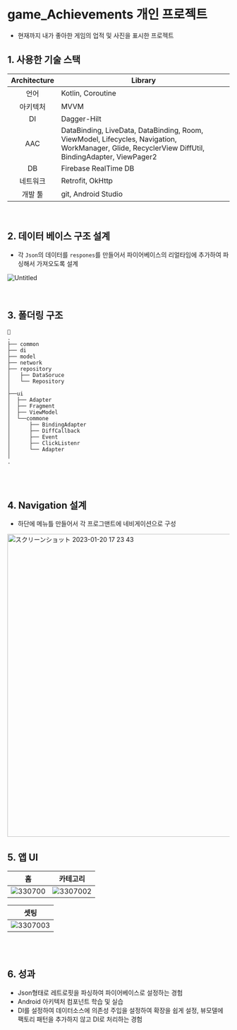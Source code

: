 # game_Achievements 개인 프로젝트

- 현재까지 내가 좋아한 게임의 업적 및 사진을 표시한 프로젝트

## 1. 사용한 기술 스택

|Architecture|Library|
|:------:|---|
|언어|Kotlin, Coroutine|
|아키텍처|MVVM|
|DI|Dagger-Hilt|
|AAC|DataBinding, LiveData, DataBinding, Room, ViewModel, Lifecycles, Navigation, WorkManager, Glide, RecyclerView DiffUtil, BindingAdapter, ViewPager2|
|DB|Firebase RealTime DB|
|네트워크|Retrofit, OkHttp|
|개발 툴|git, Android Studio|

<br>

## 2. 데이터 베이스 구조 설계
- 각 ```Json```의 데이터를 ```respones```를 만들어서 파이어베이스의 리얼타임에 추가하여 파싱해서 가져오도록 설계

![Untitled](https://user-images.githubusercontent.com/80413888/213824714-5fe3bfbf-0566-44b4-9545-06e93fbc46ea.png)

<br>

## 3. 폴더링 구조

```
🔖
.
├── common
├── di
├── model
├── network
├── repository
│   ├── DataSoruce
│   └── Repository
│
├──ui
│  ├── Adapter
│  ├── Fragment
│  ├── ViewModel
│  └──commone
│      ├── BindingAdapter
│      ├── DiffCallback
│      ├── Event
│      ├── ClickListenr
│      └── Adapter
│ 
.
    
``` 
<br>

## 4. Navigation 설계
- 하단에 메뉴틀 만들어서 각 프로그맨트에 네비게이션으로 구성

<img width="685" alt="スクリーンショット 2023-01-20 17 23 43" src="https://user-images.githubusercontent.com/80413888/213824660-a8150fdc-ec7b-46ac-b160-e6b22da1ad26.png">

<br>

## 5. 앱 UI

|홈|카테고리|
|------|---|
|![330700](https://user-images.githubusercontent.com/80413888/213951471-a5a0ead4-e27d-4bd2-b169-b14ee52b4c17.gif)|![3307002](https://user-images.githubusercontent.com/80413888/213951733-3361552d-6789-44b8-8583-4ffbbc7c96fe.gif)|

|셋팅|
|------|
|![3307003](https://user-images.githubusercontent.com/80413888/213951737-952bd80c-5669-4ddb-a828-fa4437c6d67c.gif)|

<br>
<br>

## 6. 성과
- Json형태로 레트로핏을 파싱하여 파이어베이스로 설정하는 경험
- Android 아키텍처 컴포넌트 학습 및 실습
- DI를 설정하여 데이터소스에 의존성 주입을 설정하여 확장을 쉽게 설정, 뷰모델에 팩토리 패턴을 추가하지 않고 DI로 처리하는 경험








